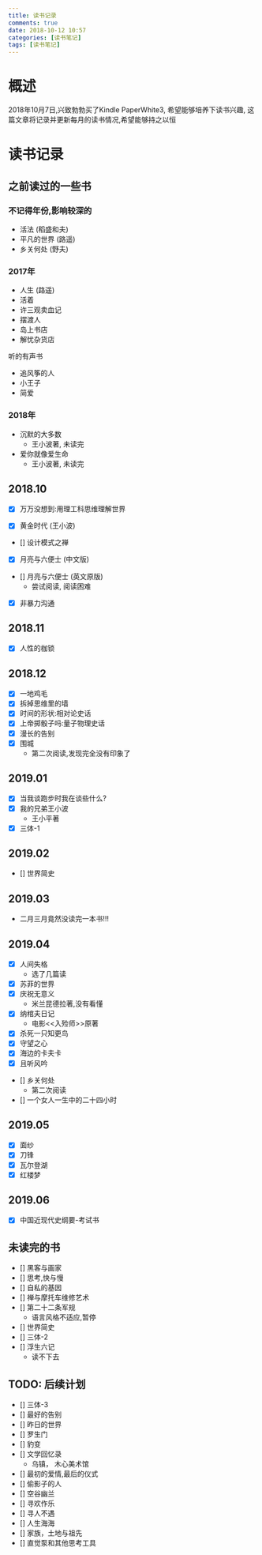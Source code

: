 ```yaml
---
title: 读书记录
comments: true
date: 2018-10-12 10:57
categories: [读书笔记]
tags: [读书笔记]
---
```


# 概述

2018年10月7日,兴致勃勃买了Kindle PaperWhite3, 希望能够培养下读书兴趣, 这篇文章将记录并更新每月的读书情况,希望能够持之以恒

# 读书记录

## 之前读过的一些书

### 不记得年份,影响较深的
- 活法 (稻盛和夫)
- 平凡的世界 (路遥)
- 乡关何处 (野夫)

### 2017年
- 人生 (路遥)
- 活着
- 许三观卖血记
- 摆渡人
- 岛上书店
- 解忧杂货店

听的有声书
- 追风筝的人
- 小王子
- 简爱

### 2018年
- 沉默的大多数
  - 王小波著, 未读完
- 爱你就像爱生命
  - 王小波著, 未读完


## 2018.10

- [x] 万万没想到:用理工科思维理解世界 

- [x] 黄金时代 (王小波)

- [] 设计模式之禅

- [x] 月亮与六便士 (中文版)

- [] 月亮与六便士 (英文原版)
  - 尝试阅读, 阅读困难

- [x] 非暴力沟通


## 2018.11 

- [x] 人性的枷锁

## 2018.12 

- [x] 一地鸡毛
- [x] 拆掉思维里的墙
- [x] 时间的形状:相对论史话
- [x] 上帝掷骰子吗:量子物理史话
- [x] 漫长的告别
- [x] 围城
  - 第二次阅读,发现完全没有印象了

## 2019.01
- [x] 当我谈跑步时我在谈些什么?
- [x] 我的兄弟王小波
  - 王小平著
- [x] 三体-1

## 2019.02
- [] 世界简史

## 2019.03 
- 二月三月竟然没读完一本书!!!

## 2019.04
- [x] 人间失格
  - 选了几篇读
- [x] 苏菲的世界
- [x] 庆祝无意义
  - 米兰昆德拉著,没有看懂
- [x] 纳棺夫日记
  - 电影<<入殓师>>原著
- [x] 杀死一只知更鸟
- [x] 守望之心
- [x] 海边的卡夫卡
- [x] 且听风吟
- [] 乡关何处
  - 第二次阅读
- [] 一个女人一生中的二十四小时  

## 2019.05
- [x] 面纱
- [x] 刀锋
- [x] 瓦尔登湖
- [x] 红楼梦

## 2019.06
- [x] 中国近现代史纲要-考试书


## 未读完的书
- [] 黑客与画家
- [] 思考,快与慢
- [] 自私的基因
- [] 禅与摩托车维修艺术
- [] 第二十二条军规
  - 语言风格不适应,暂停
- [] 世界简史
- [] 三体-2
- [] 浮生六记
  - 读不下去


## TODO: 后续计划

- [] 三体-3
- [] 最好的告别
- [] 昨日的世界
- [] 罗生门
- [] 豹变
- [] 文学回忆录
  - 乌镇， 木心美术馆
- [] 最初的爱情,最后的仪式
- [] 偷影子的人
- [] 空谷幽兰
- [] 寻欢作乐
- [] 寻人不遇
- [] 人生海海
- [] 家族，土地与祖先
- [] 直觉泵和其他思考工具


